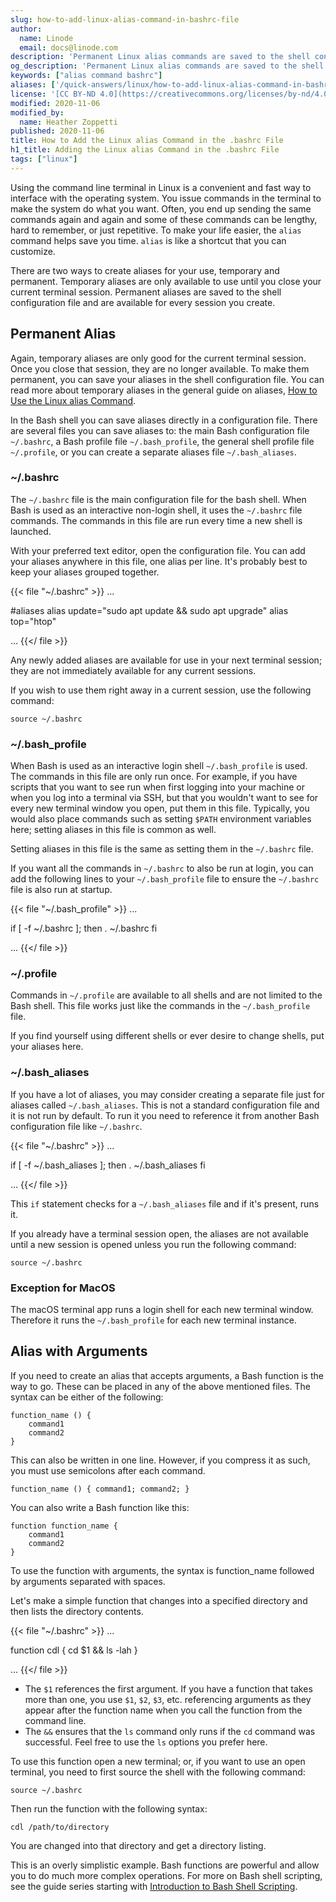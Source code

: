 ```yaml
---
slug: how-to-add-linux-alias-command-in-bashrc-file
author:
  name: Linode
  email: docs@linode.com
description: 'Permanent Linux alias commands are saved to the shell configuration file and are available for every session you create. Learn how to save permanent aliases in the Bash .bashrc configuration file.'
og_description: 'Permanent Linux alias commands are saved to the shell configuration file and are available for every session you create. Learn how to save permanent aliases in the Bash .bashrc configuration file.'
keywords: ["alias command bashrc"]
aliases: ['/quick-answers/linux/how-to-add-linux-alias-command-in-bashrc-file/']
license: '[CC BY-ND 4.0](https://creativecommons.org/licenses/by-nd/4.0)'
modified: 2020-11-06
modified_by:
  name: Heather Zoppetti
published: 2020-11-06
title: How to Add the Linux alias Command in the .bashrc File
h1_title: Adding the Linux alias Command in the .bashrc File
tags: ["linux"]
---
```


Using the command line terminal in Linux is a convenient and fast way to interface with the operating system. You issue commands in the terminal to make the system do what you want. Often, you end up sending the same commands again and again and some of these commands can be lengthy, hard to remember, or just repetitive. To make your life easier, the `alias` command helps save you time. `alias` is like a shortcut that you can customize.

There are two ways to create aliases for your use, temporary and permanent. Temporary aliases are only available to use until you close your current terminal session. Permanent aliases are saved to the shell configuration file and are available for every session you create.

## Permanent Alias

Again, temporary aliases are only good for the current terminal session. Once you close that session, they are no longer available. To make them permanent, you can save your aliases in the shell configuration file. You can read more about temporary aliases in the general guide on aliases, [How to Use the Linux alias Command](/docs/guides/how-to-use-the-linux-alias-command/).

In the Bash shell you can save aliases directly in a configuration file. There are several files you can save aliases to: the main Bash configuration file `~/.bashrc`, a Bash profile file `~/.bash_profile`, the general shell profile file `~/.profile`, or you can create a separate aliases file `~/.bash_aliases`.

### ~/.bashrc

The `~/.bashrc` file is the main configuration file for the bash shell. When Bash is used as an interactive non-login shell, it uses the `~/.bashrc` file commands. The commands in this file are run every time a new shell is launched.

With your preferred text editor, open the configuration file. You can add your aliases anywhere in this file, one alias per line. It's probably best to keep your aliases grouped together.

{{< file "~/.bashrc" >}}
...

#aliases
alias update="sudo apt update && sudo apt upgrade"
alias top="htop"

...
{{</ file >}}

Any newly added aliases are available for use in your next terminal session; they are not immediately available for any current sessions.

If you wish to use them right away in a current session, use the following command:

    source ~/.bashrc

### ~/.bash_profile

When Bash is used as an interactive login shell `~/.bash_profile` is used. The commands in this file are only run once. For example, if you have scripts that you want to see run when first logging into your machine or when you log into a terminal via SSH, but that you wouldn't want to see for every new terminal window you open, put them in this file. Typically, you would also place commands such as setting `$PATH` environment variables here; setting aliases in this file is common as well.

Setting aliases in this file is the same as setting them in the `~/.bashrc` file.

If you want all the commands in `~/.bashrc` to also be run at login, you can add the following lines to your `~/.bash_profile` file to ensure the `~/.bashrc` file is also run at startup.

{{< file "~/.bash_profile" >}}
...

if [ -f ~/.bashrc ]; then
    . ~/.bashrc
fi

...
{{</ file >}}

### ~/.profile

Commands in `~/.profile` are available to all shells and are not limited to the Bash shell. This file works just like the commands in the `~/.bash_profile` file.

If you find yourself using different shells or ever desire to change shells, put your aliases here.

### ~/.bash_aliases

If you have a lot of aliases, you may consider creating a separate file just for aliases called `~/.bash_aliases`. This is not a standard configuration file and it is not run by default. To run it you need to reference it from another Bash configuration file like `~/.bashrc`.

{{< file "~/.bashrc" >}}
...

if [ -f ~/.bash_aliases ]; then
    . ~/.bash_aliases
fi

...
{{</ file >}}

This `if` statement checks for a `~/.bash_aliases` file and if it's present, runs it.

If you already have a terminal session open, the aliases are not available until a new session is opened unless you run the following command:

    source ~/.bashrc

### Exception for MacOS

The macOS terminal app runs a login shell for each new terminal window. Therefore it runs the `~/.bash_profile` for each new terminal instance.

## Alias with Arguments

If you need to create an alias that accepts arguments, a Bash function is the way to go. These can be placed in any of the above mentioned files. The syntax can be either of the following:

    function_name () {
        command1
        command2
    }

This can also be written in one line. However, if you compress it as such, you must use semicolons after each command.

    function_name () { command1; command2; }

You can also write a Bash function like this:

    function function_name {
        command1
        command2
    }

To use the function with arguments, the syntax is function_name followed by arguments separated with spaces.

Let's make a simple function that changes into a specified directory and then lists the directory contents.

{{< file "~/.bashrc" >}}
...

function cdl {
    cd $1 && ls -lah
}

...
{{</ file >}}

  - The `$1` references the first argument. If you have a function that takes more than one, you use `$1`, `$2`, `$3`, etc. referencing arguments as they appear after the function name when you call the function from the command line.
  - The `&&` ensures that the `ls` command only runs if the `cd` command was successful. Feel free to use the `ls` options you prefer here.

To use this function open a new terminal; or, if you want to use an open terminal, you need to first source the shell with the following command:

    source ~/.bashrc

Then run the function with the following syntax:

    cdl /path/to/directory

You are changed into that directory and get a directory listing.

This is an overly simplistic example. Bash functions are powerful and allow you to do much more complex operations. For more on Bash shell scripting, see the guide series starting with [Introduction to Bash Shell Scripting](/docs/guides/intro-bash-shell-scripting/).
